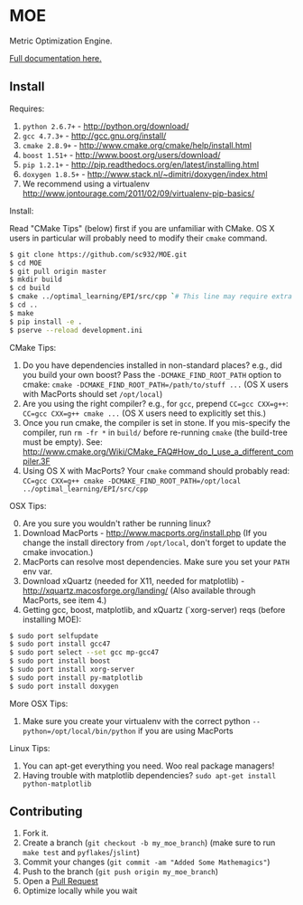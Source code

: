 MOE
===

Metric Optimization Engine.

[Full documentation here.][2]

[2]: http://sc932.github.io/MOE/

Install
-------

Requires:

1. `python 2.6.7+` - http://python.org/download/
2. `gcc 4.7.3+` - http://gcc.gnu.org/install/
3. `cmake 2.8.9+` - http://www.cmake.org/cmake/help/install.html
4. `boost 1.51+` - http://www.boost.org/users/download/
5. `pip 1.2.1+` - http://pip.readthedocs.org/en/latest/installing.html
6. `doxygen 1.8.5+` - http://www.stack.nl/~dimitri/doxygen/index.html
7. We recommend using a virtualenv http://www.jontourage.com/2011/02/09/virtualenv-pip-basics/

Install:

Read "CMake Tips" (below) first if you are unfamiliar with CMake. OS X users in particular will probably need to modify their `cmake` command.
```bash
$ git clone https://github.com/sc932/MOE.git
$ cd MOE
$ git pull origin master
$ mkdir build
$ cd build
$ cmake ../optimal_learning/EPI/src/cpp `# This line may require extra options and/or env vars.`
$ cd ..
$ make
$ pip install -e .
$ pserve --reload development.ini
```

CMake Tips:

1. Do you have dependencies installed in non-standard places? e.g., did you build your own boost? Pass the `-DCMAKE_FIND_ROOT_PATH` option to cmake: `cmake -DCMAKE_FIND_ROOT_PATH=/path/to/stuff ...` (OS X users with MacPorts should set `/opt/local`)
2. Are you using the right compiler? e.g., for `gcc`, prepend `CC=gcc CXX=g++`: `CC=gcc CXX=g++ cmake ...` (OS X users need to explicitly set this.)
3. Once you run cmake, the compiler is set in stone. If you mis-specify the compiler, run `rm -fr *` in `build/` before re-running `cmake` (the build-tree must be empty). See: http://www.cmake.org/Wiki/CMake_FAQ#How_do_I_use_a_different_compiler.3F
4. Using OS X with MacPorts? Your `cmake` command should probably read: `CC=gcc CXX=g++ cmake -DCMAKE_FIND_ROOT_PATH=/opt/local ../optimal_learning/EPI/src/cpp`

OSX Tips:

0. Are you sure you wouldn't rather be running linux?
1. Download MacPorts - http://www.macports.org/install.php (If you change the install directory from `/opt/local`, don't forget to update the cmake invocation.)
2. MacPorts can resolve most dependencies. Make sure you set your `PATH` env var.
3. Download xQuartz (needed for X11, needed for matplotlib) - http://xquartz.macosforge.org/landing/ (Also available through MacPorts, see item 4.)
4. Getting gcc, boost, matplotlib, and xQuartz (`xorg-server) reqs (before installing MOE):

```bash
$ sudo port selfupdate
$ sudo port install gcc47
$ sudo port select --set gcc mp-gcc47
$ sudo port install boost
$ sudo port install xorg-server
$ sudo port install py-matplotlib
$ sudo port install doxygen
```

More OSX Tips:

1. Make sure you create your virtualenv with the correct python `--python=/opt/local/bin/python` if you are using MacPorts

Linux Tips:

1. You can apt-get everything you need. Woo real package managers!
2. Having trouble with matplotlib dependencies? `sudo apt-get install python-matplotlib`

Contributing
------------

1. Fork it.
2. Create a branch (`git checkout -b my_moe_branch`) (make sure to run `make test` and `pyflakes`/`jslint`)
3. Commit your changes (`git commit -am "Added Some Mathemagics"`)
4. Push to the branch (`git push origin my_moe_branch`)
5. Open a [Pull Request][1]
6. Optimize locally while you wait

[1]: http://github.com/sc932/MOE/pulls
